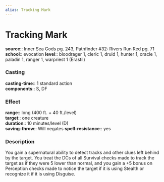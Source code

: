 ```yaml
---
alias: Tracking Mark
---
```


# Tracking Mark 

**source**:: Inner Sea Gods pg. 243, Pathfinder \#32: Rivers Run Red pg. 71  
**school**:: evocation
**level**:: bloodrager 1, cleric 1, druid 1, hunter 1, oracle 1, paladin 1, ranger 1, warpriest 1 (Erastil)

### Casting 

**casting-time**:: 1 standard action  
**components**:: S, DF

### Effect 

**range**:: long (400 ft. + 40 ft./level)  
**target**:: one creature  
**duration**:: 10 minutes/level (D)  
**saving-throw**:: Will negates
**spell-resistance**:: yes

### Description 

You gain a supernatural ability to detect tracks and other clues left behind by the target. You treat the DCs of all Survival checks made to track the target as if they were 5 lower than normal, and you gain a +5 bonus on Perception checks made to notice the target if it is using Stealth or recognize it if it is using Disguise.
